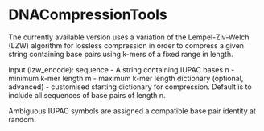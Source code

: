 # DNACompressionTools
The currently available version uses a variation of the Lempel-Ziv-Welch (LZW) algorithm for lossless compression in order to compress a given string containing base pairs using k-mers of a fixed range in length.

Input (lzw_encode):
sequence - A string containing IUPAC bases
n - minimum k-mer length
m - maximum k-mer length
dictionary (optional, advanced) - customised starting dictionary for compression. Default is to include all sequences of base pairs of length n.

Ambiguous IUPAC symbols are assigned a compatible base pair identity at random.
